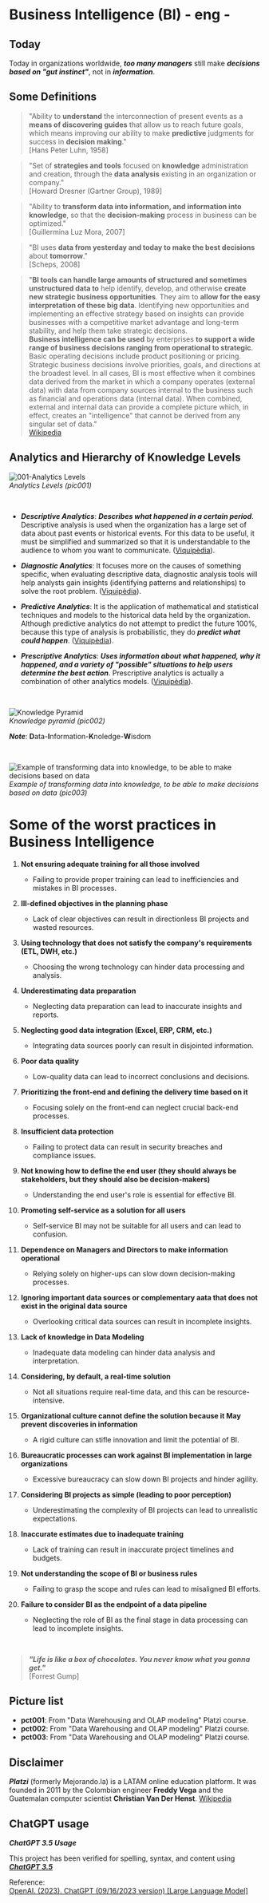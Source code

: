 # Business Intelligence (BI) - eng -

## Today

Today in organizations worldwide, **_too many managers_** still make **_decisions based on "gut instinct"_**, not in **_information_**.

## Some Definitions

> "Ability to **understand** the interconnection of present events as a **means of discovering guides** that allow us to reach future goals, which means improving our ability to make **predictive** judgments for success in **decision making**."  
> [Hans Peter Luhn, 1958]

> "Set of **strategies and tools** focused on **knowledge** administration and creation, through the **data analysis** existing in an organization or company."  
> [Howard Dresner (Gartner Group), 1989] 

> "Ability to **transform data into information, and information into knowledge**, so that the **decision-making** process in business can be optimized."  
> [Guillermina Luz Mora, 2007]  

> "BI uses **data from yesterday and today to make the best decisions** about **tomorrow**."  
> [Scheps, 2008]

> "**BI tools can handle large amounts of structured and sometimes unstructured data to** help identify, develop, and otherwise **create new strategic business opportunities**. They aim to **allow for the easy interpretation of these big data**. Identifying new opportunities and implementing an effective strategy based on insights can provide businesses with a competitive market advantage and long-term stability, and help them take strategic decisions.   
**Business intelligence can be used** by enterprises **to support a wide range of business decisions ranging from operational to strategic**. Basic operating decisions include product positioning or pricing. Strategic business decisions involve priorities, goals, and directions at the broadest level. In all cases, BI is most effective when it combines data derived from the market in which a company operates (external data) with data from company sources internal to the business such as financial and operations data (internal data). When combined, external and internal data can provide a complete picture which, in effect, creates an "intelligence" that cannot be derived from any singular set of data."  
> [Wikipedia](https://en.wikipedia.org/wiki/Business_intelligence)

## Analytics and Hierarchy of Knowledge Levels  

![001-Analytics Levels](https://i.imgur.com/JgQLCId.png)  
_Analytics Levels (pic001)_

<p><br></p>

- **_Descriptive Analytics_**: **_Describes what happened in a certain period_**. Descriptive analysis is used when the organization has a large set of data about past events or historical events. For this data to be useful, it must be simplified and summarized so that it is understandable to the audience to whom you want to communicate. ([Viquipèdia](https://ca.wikipedia.org/wiki/An%C3%A0lisi_de_dades#An%C3%A0lisi_descriptiva)).  

- **_Diagnostic Analytics_**: It focuses more on the causes of something specific, when evaluating descriptive data, diagnostic analysis tools will help analysts gain insights (identifying patterns and relationships) to solve the root problem. ([Viquipèdia](https://ca.wikipedia.org/wiki/An%C3%A0lisi_de_dades#Anal%C3%ADtica_diagn%C3%B2stica)).

- **_Predictive Analytics_**: It is the application of mathematical and statistical techniques and models to the historical data held by the organization. Although predictive analytics do not attempt to predict the future 100%, because this type of analysis is probabilistic, they do **_predict what could happen_**. ([Viquipèdia](https://ca.wikipedia.org/wiki/An%C3%A0lisi_de_dades#An%C3%A0lisi_predictiva)).

- **_Prescriptive Analytics_**: **_Uses information about what happened, why it happened, and a variety of "possible" situations to help users determine the best action_**. Prescriptive analytics is actually a combination of other analytics models. ([Viquipèdia](https://ca.wikipedia.org/wiki/An%C3%A0lisi_de_dades#An%C3%A0lisi_prescriptiva)).

<p><br></p>

![Knowledge Pyramid](https://i.imgur.com/lcPsBqi.png)  
_Knowledge pyramid (pic002)_

**_Note_**: **D**ata-**I**nformation-**K**noledge-**W**isdom

<p><br></p>

![Example of transforming data into knowledge, to be able to make decisions based on data](https://i.imgur.com/CgO8XOK.png)  
_Example of transforming data into knowledge, to be able to make decisions based on data (pic003)_

# Some of the worst practices in Business Intelligence

1. **Not ensuring adequate training for all those involved**
   - Failing to provide proper training can lead to inefficiencies and mistakes in BI processes.

2. **Ill-defined objectives in the planning phase**
   - Lack of clear objectives can result in directionless BI projects and wasted resources.

3. **Using technology that does not satisfy the company's requirements (ETL, DWH, etc.)**
   - Choosing the wrong technology can hinder data processing and analysis.

4. **Underestimating data preparation**
   - Neglecting data preparation can lead to inaccurate insights and reports.

5. **Neglecting good data integration (Excel, ERP, CRM, etc.)**
   - Integrating data sources poorly can result in disjointed information.

6. **Poor data quality**
   - Low-quality data can lead to incorrect conclusions and decisions.

7. **Prioritizing the front-end and defining the delivery time based on it**
   - Focusing solely on the front-end can neglect crucial back-end processes.

8. **Insufficient data protection**
   - Failing to protect data can result in security breaches and compliance issues.

9. **Not knowing how to define the end user (they should always be stakeholders, but they should also be decision-makers)**
   - Understanding the end user's role is essential for effective BI.

10. **Promoting self-service as a solution for all users**
    - Self-service BI may not be suitable for all users and can lead to confusion.

11. **Dependence on Managers and Directors to make information operational**
    - Relying solely on higher-ups can slow down decision-making processes.

12. **Ignoring important data sources or complementary aata that does not exist in the original data source**
    - Overlooking critical data sources can result in incomplete insights.

13. **Lack of knowledge in Data Modeling**
    - Inadequate data modeling can hinder data analysis and interpretation.

14. **Considering, by default, a real-time solution**
    - Not all situations require real-time data, and this can be resource-intensive.

15. **Organizational culture cannot define the solution because it May prevent discoveries in information**
    - A rigid culture can stifle innovation and limit the potential of BI.

16. **Bureaucratic processes can work against BI implementation in large organizations**
    - Excessive bureaucracy can slow down BI projects and hinder agility.

17. **Considering BI projects as simple (leading to poor perception)**
    - Underestimating the complexity of BI projects can lead to unrealistic expectations.

18. **Inaccurate estimates due to inadequate training**
    - Lack of training can result in inaccurate project timelines and budgets.

19. **Not understanding the scope of BI or business rules**
    - Failing to grasp the scope and rules can lead to misaligned BI efforts.

20. **Failure to consider BI as the endpoint of a data pipeline**
    - Neglecting the role of BI as the final stage in data processing can lead to incomplete insights.

<p><br></p> 

> **_"Life is like a box of chocolates. You never know what you gonna get."_**  
> [Forrest Gump]

## Picture list

- **pct001**: From "Data Warehousing and OLAP modeling" Platzi course.
- **pct002**: From "Data Warehousing and OLAP modeling" Platzi course.
- **pct003**: From "Data Warehousing and OLAP modeling" Platzi course.

## Disclaimer

**_Platzi_** (formerly Mejorando.la) is a LATAM online education platform. It was founded in 2011 by the Colombian engineer **Freddy Vega** and the Guatemalan computer scientist **Christian Van Der Henst**. [Wikipedia](https://es.wikipedia.org/wiki/Platzi)

## ChatGPT usage

**_ChatGPT 3.5 Usage_**

This project has been verified for spelling, syntax, and content using [**_ChatGPT 3.5_**](https://chat.openai.com/chat)  

Reference:  
[OpenAI. (2023). ChatGPT (09/16/2023 version) \[Large Language Model\]](https://chat.openai.com/chat)